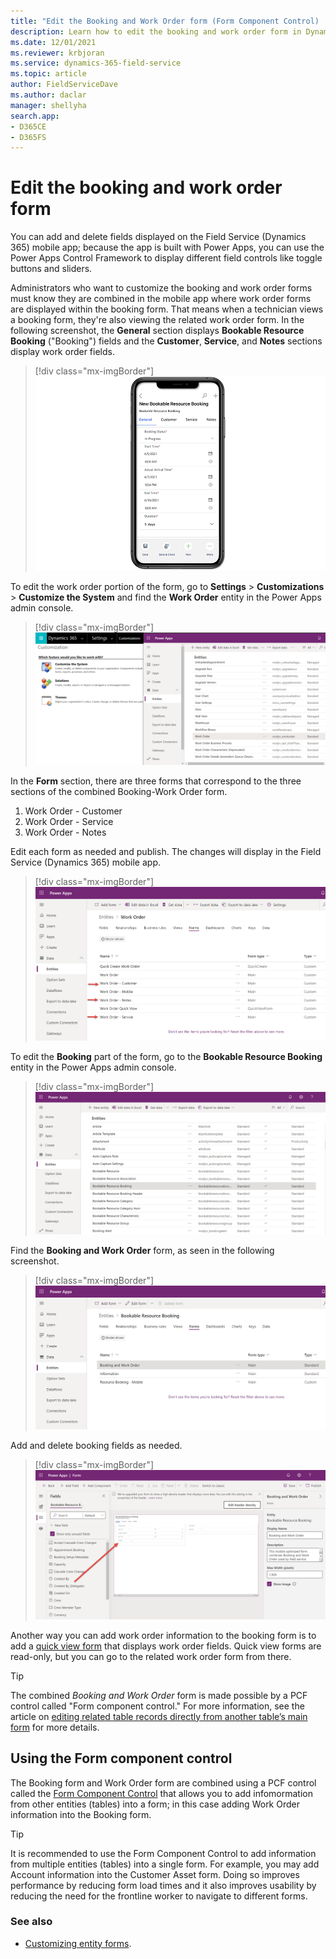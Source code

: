 ```yaml
---
title: "Edit the Booking and Work Order form (Form Component Control) | MicrosoftDocs"
description: Learn how to edit the booking and work order form in Dynamics 365 Field Service.
ms.date: 12/01/2021
ms.reviewer: krbjoran
ms.service: dynamics-365-field-service
ms.topic: article
author: FieldServiceDave
ms.author: daclar
manager: shellyha
search.app:
- D365CE
- D365FS
---
```


# Edit the booking and work order form

You can add and delete fields displayed on the Field Service (Dynamics 365) mobile app; because the app is built with Power Apps, you can use the Power Apps Control Framework to display different field controls like toggle buttons and sliders.

Administrators who want to customize the booking and work order forms must know they are combined in the mobile app where work order forms are displayed within the booking form. That means when a technician views a booking form, they're also viewing the related work order form. In the following screenshot, the **General** section displays **Bookable Resource Booking** ("Booking") fields and the **Customer**, **Service**, and **Notes** sections display work order fields.


> [!div class="mx-imgBorder"]
> ![Simulated image showing a device with the Field Service (Dynamics 365) mobile app, showing a screenshot of a Bookable Resource Booking on the General tab.](./media/mobile-2020-work-order-form-all-sections.png)

To edit the work order portion of the form, go to **Settings** > **Customizations** > **Customize the System** and find the **Work Order** entity in the Power Apps admin console.

> [!div class="mx-imgBorder"]
> ![Screenshot of Power Apps showing the list of entities.](./media/mobile-2020-admin-work-order-form.png)

In the **Form** section, there are three forms that correspond to the three sections of the combined Booking-Work Order form.

1. Work Order - Customer
2. Work Order - Service
3. Work Order - Notes

Edit each form as needed and publish. The changes will display in the Field Service (Dynamics 365) mobile app.

> [!div class="mx-imgBorder"]
> ![Screenshot of Power Apps showing the work order form details.](./media/mobile-2020-admin-work-order-form-tabs.png)

To edit the **Booking** part of the form, go to the **Bookable Resource Booking** entity in the Power Apps admin console.

> [!div class="mx-imgBorder"]
> ![Screenshot of the Bookable Resource Booking in the Power Apps list of entities.](./media/mobile-2020-admin-booking-form.png)

Find the **Booking and Work Order** form, as seen in the following screenshot.

> [!div class="mx-imgBorder"]
> ![Screenshot of a Bookable Resource Booking in Power Apps, showing the Booking and Work Order form.](./media/mobile-2020-admin-booking-form-combined.png)

Add and delete booking fields as needed.

> [!div class="mx-imgBorder"]
> ![Screenshot of Power Apps showing the form editor for the Bookable Resource Booking.](./media/mobile-2020-admin-booking-form-combined-add-fields.png)

Another way you can add work order information to the booking form is to add a [quick view form](../customerengagement/on-premises/customize/create-edit-quick-view-forms.md) that displays work order fields. Quick view forms are read-only, but you can go to the related work order form from there.

>[!TIP] 
> The combined _Booking and Work Order_ form is made possible by a PCF control called "Form component control." For more information, see the article on
[editing related table records directly from another table’s main form](/powerapps/maker/model-driven-apps/form-component-control) for more details.

## Using the Form component control

The Booking form and Work Order form are combined using a PCF control called the [Form Component Control](https://docs.microsoft.com/powerapps/maker/model-driven-apps/form-component-control) that allows you to add infomormation from other entities (tables) into a form; in this case adding Work Order information into the Booking form.

>[!TIP] 
> It is recommended to use the Form Component Control to add information from multiple entities (tables) into a single form. For example, you may add Account information into the Customer Asset form. Doing so improves performance by reducing form load times and it also improves usability by reducing the need for the frontline worker to navigate to different forms.

### See also
- [Customizing entity forms](/powerapps/developer/model-driven-apps/customize-entity-forms).




